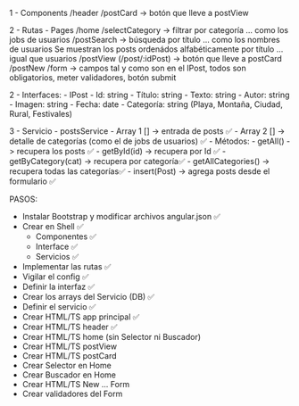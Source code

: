 1 - Components
                /header
                /postCard -> botón que lleve a postView
                
2 - Rutas - Pages
                /home
                    /selectCategory -> filtrar por categoría ... como los jobs de usuarios
                    /postSearch -> búsqueda por título ... como los nombres de usuarios
                    Se muestran los posts ordenádos alfabéticamente por título ... igual que usuarios
                /postView (/post/:idPost) -> botón que lleve a postCard
                /postNew
                    /form -> campos tal y como son en el IPost, todos son obligatorios, meter validadores, botón submit

2 - Interfaces:
            - IPost
                - Id: string
                - Título: string
                - Texto: string
                - Autor: string
                - Imagen: string
                - Fecha: date
                - Categoría: string (Playa, Montaña, Ciudad, Rural, Festivales)
               
3 - Servicio - postsService
                - Array 1 [] -> entrada de posts ✅
                - Array 2 [] -> detalle de categorías (como el de jobs de usuarios) ✅
                - Métodos:
                    - getAll() ->  recupera los posts ✅
                    - getById(id) -> recupera por Id ✅
                    - getByCategory(cat) -> recupera por categoría✅
                    - getAllCategories() -> recupera todas las categorías✅
                    - insert(Post) -> agrega posts desde el formulario ✅



PASOS:

- Instalar Bootstrap y modificar archivos angular.json ✅
- Crear en Shell ✅
    - Componentes ✅
    - Interface ✅
    - Servicios ✅
- Implementar las rutas ✅
- Vigilar el config ✅
- Definir la interfaz ✅
- Crear los arrays del Servicio (DB) ✅
- Definir el servicio ✅
- Crear HTML/TS app principal ✅
- Crear HTML/TS header ✅
- Crear HTML/TS home (sin Selector ni Buscador)
- Crear HTML/TS postView
- Crear HTML/TS postCard
- Crear Selector en Home
- Crear Buscador en Home
- Crear HTML/TS New ... Form
- Crear validadores del Form

                   
        
